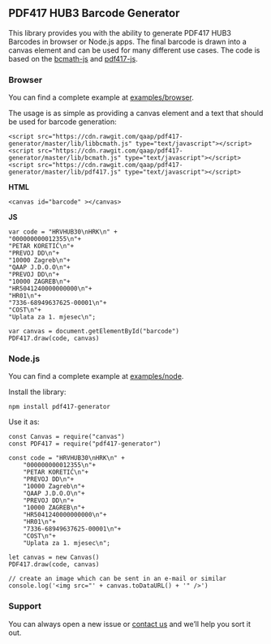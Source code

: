 ## PDF417 HUB3 Barcode Generator

This library provides you with the ability to generate PDF417 HUB3 Barcodes in browser or Node.js
apps. The final barcode is drawn into a canvas element and can be used for many different use cases.
The code is based on the [bcmath-js](https://sourceforge.net/projects/bcmath-js) and
[pdf417-js](https://github.com/bkuzmic/pdf417-js).

### Browser

You can find a complete example at [examples/browser](examples/browser).

The usage is as simple as providing a canvas element and a text that should be used for barcode generation:

```
<script src="https://cdn.rawgit.com/qaap/pdf417-generator/master/lib/libbcmath.js" type="text/javascript"></script>
<script src="https://cdn.rawgit.com/qaap/pdf417-generator/master/lib/bcmath.js" type="text/javascript"></script>
<script src="https://cdn.rawgit.com/qaap/pdf417-generator/master/lib/pdf417.js" type="text/javascript"></script>
```

**HTML**
```
<canvas id="barcode" ></canvas>
```

**JS**
```
var code = "HRVHUB30\nHRK\n" +
"000000000012355\n"+
"PETAR KORETIĆ\n"+
"PREVOJ DD\n"+
"10000 Zagreb\n"+
"QAAP J.D.O.O\n"+
"PREVOJ DD\n"+
"10000 ZAGREB\n"+
"HR5041240000000000\n"+
"HR01\n"+
"7336-68949637625-00001\n"+
"COST\n"+
"Uplata za 1. mjesec\n";

var canvas = document.getElementById("barcode")
PDF417.draw(code, canvas)

```

### Node.js

You can find a complete example at [examples/node](examples/node).

Install the library:

```
npm install pdf417-generator
```

Use it as:

```
const Canvas = require("canvas")
const PDF417 = require("pdf417-generator")

const code = "HRVHUB30\nHRK\n" +
    "000000000012355\n"+
    "PETAR KORETIĆ\n"+
    "PREVOJ DD\n"+
    "10000 Zagreb\n"+
    "QAAP J.D.O.O\n"+
    "PREVOJ DD\n"+
    "10000 ZAGREB\n"+
    "HR5041240000000000\n"+
    "HR01\n"+
    "7336-68949637625-00001\n"+
    "COST\n"+
    "Uplata za 1. mjesec\n";

let canvas = new Canvas()
PDF417.draw(code, canvas)

// create an image which can be sent in an e-mail or similar
console.log('<img src="' + canvas.toDataURL() + '" />')
```

### Support

You can always open a new issue or [contact us](http://qaap.io) and we’ll help you sort it out.
